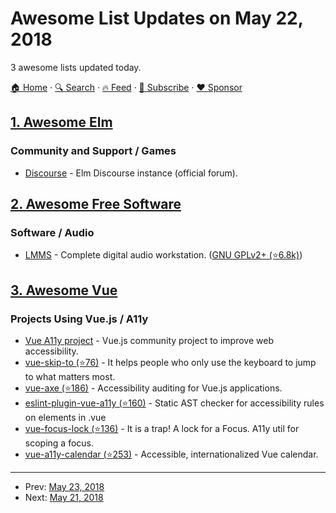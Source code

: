 # Awesome List Updates on May 22, 2018

3 awesome lists updated today.

[🏠 Home](/README.md) · [🔍 Search](https://www.trackawesomelist.com/search/) · [🔥 Feed](https://www.trackawesomelist.com/rss.xml) · [📮 Subscribe](https://trackawesomelist.us17.list-manage.com/subscribe?u=d2f0117aa829c83a63ec63c2f&id=36a103854c) · [❤️  Sponsor](https://github.com/sponsors/theowenyoung)



## [1. Awesome Elm](/content/sporto/awesome-elm/README.md)

### Community and Support / Games

*   [Discourse](https://discourse.elm-lang.org/) - Elm Discourse instance (official forum).

## [2. Awesome Free Software](/content/johnjago/awesome-free-software/README.md)

### Software / Audio

*   [LMMS](https://lmms.io/) - Complete digital audio workstation. ([GNU GPLv2+ (⭐6.8k)](https://github.com/LMMS/lmms/blob/master/LICENSE.txt))

## [3. Awesome Vue](/content/vuejs/awesome-vue/README.md)

### Projects Using Vue.js / A11y

*   [Vue A11y project](https://github.com/vue-a11y) - Vue.js community project to improve web accessibility.
*   [vue-skip-to (⭐76)](https://github.com/vue-a11y/vue-skip-to) - It helps people who only use the keyboard to jump to what matters most.
*   [vue-axe (⭐186)](https://github.com/vue-a11y/vue-axe) - Accessibility auditing for Vue.js applications.
*   [eslint-plugin-vue-a11y (⭐160)](https://github.com/maranran/eslint-plugin-vue-a11y) - Static AST checker for accessibility rules on elements in .vue
*   [vue-focus-lock (⭐136)](https://github.com/theKashey/vue-focus-lock) - It is a trap! A lock for a Focus. A11y util for scoping a focus.
*   [vue-a11y-calendar (⭐253)](https://github.com/IBM/vue-a11y-calendar) - Accessible, internationalized Vue calendar.

---

- Prev: [May 23, 2018](/content/2018/05/23/README.md)
- Next: [May 21, 2018](/content/2018/05/21/README.md)